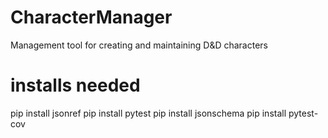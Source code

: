 # CharacterManager
Management tool for creating and maintaining D&amp;D characters

# installs needed
pip install jsonref
pip install pytest
pip install jsonschema
pip install pytest-cov

